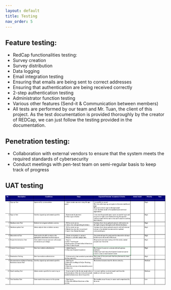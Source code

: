 ```yaml
---
layout: default
title: Testing  
nav_order: 5
---
```

## Feature testing:
- RedCap functionalities testing:
- Survey creation
- Survey distribution
- Data logging
- Email integration testing
- Ensuring that emails are being sent to correct addresses
- Ensuring that authentication are being received correctly
- 2-step authentication testing
- Administrator function testing
- Various other features (Send-it & Communication between members)
- All tests are performed by our team and Mr. Tuan, the client of this project. As the
test documentation is provided thoroughly by the creator of REDCap, we can just
follow the testing provided in the documentation.

## Penetration testing:
- Collaboration with external vendors to ensure that the system meets the
required standards of cybersecurity
- Conduct meetings with pen-test team on semi-regular basis to keep track
of progress

## UAT testing
![](../images/UAT.png)